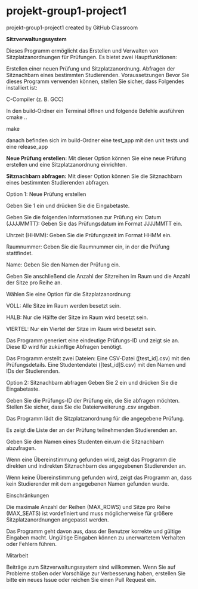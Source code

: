 # projekt-group1-project1
projekt-group1-project1 created by GitHub Classroom

**Sitzverwaltungssystem**

Dieses Programm ermöglicht das Erstellen und Verwalten von Sitzplatzanordnungen für Prüfungen. Es bietet zwei Hauptfunktionen:

Erstellen einer neuen Prüfung und Sitzplatzanordnung.
Abfragen der Sitznachbarn eines bestimmten Studierenden.
Voraussetzungen
Bevor Sie dieses Programm verwenden können, stellen Sie sicher, dass Folgendes installiert ist:

C-Compiler (z. B. GCC)

In den build-Ordner ein Terminal öffnen und folgende Befehle ausführen
cmake ..

make 

danach befinden sich im build-Ordner eine test_app mit den unit tests und eine release_app

**Neue Prüfung erstellen:** Mit dieser Option können Sie eine neue Prüfung erstellen und eine Sitzplatzanordnung einrichten.

**Sitznachbarn abfragen:** Mit dieser Option können Sie die Sitznachbarn eines bestimmten Studierenden abfragen.

Option 1: Neue Prüfung erstellen

Geben Sie 1 ein und drücken Sie die Eingabetaste.

Geben Sie die folgenden Informationen zur Prüfung ein:
Datum (JJJJMMTT): Geben Sie das Prüfungsdatum im Format JJJJMMTT ein.

Uhrzeit (HHMM): Geben Sie die Prüfungszeit im Format HHMM ein.

Raumnummer: Geben Sie die Raumnummer ein, in der die Prüfung stattfindet.

Name: Geben Sie den Namen der Prüfung ein.

Geben Sie anschließend die Anzahl der Sitzreihen im Raum und die Anzahl der Sitze pro Reihe an.

Wählen Sie eine Option für die Sitzplatzanordnung:

VOLL: Alle Sitze im Raum werden besetzt sein.

HALB: Nur die Hälfte der Sitze im Raum wird besetzt sein.

VIERTEL: Nur ein Viertel der Sitze im Raum wird besetzt sein.

Das Programm generiert eine eindeutige Prüfungs-ID und zeigt sie an. 
Diese ID wird für zukünftige Abfragen benötigt.

Das Programm erstellt zwei Dateien:
Eine CSV-Datei ([test_id].csv) mit den Prüfungsdetails.
Eine Studentendatei ([test_id]S.csv) mit den Namen und IDs der Studierenden.

Option 2: Sitznachbarn abfragen
Geben Sie 2 ein und drücken Sie die Eingabetaste.

Geben Sie die Prüfungs-ID der Prüfung ein, die Sie abfragen möchten.
Stellen Sie sicher, dass Sie die Dateierweiterung .csv angeben.

Das Programm lädt die Sitzplatzanordnung für die angegebene Prüfung.

Es zeigt die Liste der an der Prüfung teilnehmenden Studierenden an.

Geben Sie den Namen eines Studenten ein.um die Sitznachbarn abzufragen.

Wenn eine Übereinstimmung gefunden wird, zeigt das Programm die direkten und indirekten Sitznachbarn des angegebenen Studierenden an.

Wenn keine Übereinstimmung gefunden wird, zeigt das Programm an, dass kein Studierender mit dem angegebenen Namen gefunden wurde.

Einschränkungen

Die maximale Anzahl der Reihen (MAX_ROWS) und Sitze pro Reihe (MAX_SEATS) ist vordefiniert und muss möglicherweise für größere Sitzplatzanordnungen angepasst werden.

Das Programm geht davon aus, dass der Benutzer korrekte und gültige Eingaben macht. Ungültige Eingaben können zu unerwartetem Verhalten oder Fehlern führen.

Mitarbeit

Beiträge zum Sitzverwaltungssystem sind willkommen. Wenn Sie auf Probleme stoßen oder Vorschläge zur Verbesserung haben, erstellen Sie bitte ein neues Issue oder reichen Sie einen Pull Request ein.
